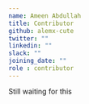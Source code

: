 ```yaml
---
name: Ameen Abdullah
title: Contributor
github: alemx-cute
twitter: ""
linkedin: ""
slack: ""
joining_date: ""
role : contributor
---
```


Still waiting for this
